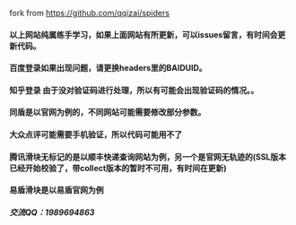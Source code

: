 fork from https://github.com/qqizai/spiders
#### 以上网站纯属练手学习，如果上面网站有所更新，可以issues留言，有时间会更新代码。
#### 百度登录如果出现问题，请更换headers里的BAIDUID。
#### 知乎登录 由于没对验证码进行处理，所以有可能会出现验证码的情况。。
#### 同盾是以官网为例的，不同网站可能需要修改部分参数。
#### 大众点评可能需要手机验证，所以代码可能用不了
#### 腾讯滑块无标记的是以顺丰快递查询网站为例，另一个是官网无轨迹的(SSL版本已经开始校验了，带collect版本的暂时不可用，有时间在更新)
#### 易盾滑块是以易盾官网为例
##### 交流QQ：1989694863
